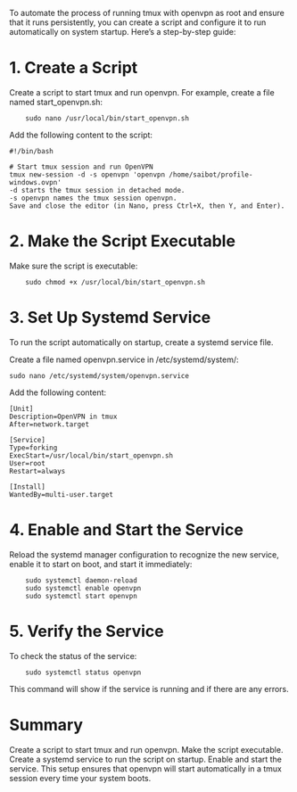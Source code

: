 
To automate the process of running tmux with openvpn as root and ensure that it runs persistently, you can create a script and configure it to run automatically on system startup. Here’s a step-by-step guide:

# 1. Create a Script
Create a script to start tmux and run openvpn. For example, create a file named start_openvpn.sh:
    
        sudo nano /usr/local/bin/start_openvpn.sh

Add the following content to the script:

    #!/bin/bash
    
    # Start tmux session and run OpenVPN
    tmux new-session -d -s openvpn 'openvpn /home/saibot/profile-windows.ovpn'
    -d starts the tmux session in detached mode.
    -s openvpn names the tmux session openvpn.
    Save and close the editor (in Nano, press Ctrl+X, then Y, and Enter).

# 2. Make the Script Executable
Make sure the script is executable:


        sudo chmod +x /usr/local/bin/start_openvpn.sh
# 3. Set Up Systemd Service
To run the script automatically on startup, create a systemd service file.

Create a file named openvpn.service in /etc/systemd/system/:
        
    sudo nano /etc/systemd/system/openvpn.service
Add the following content:


    [Unit]
    Description=OpenVPN in tmux
    After=network.target
    
    [Service]
    Type=forking
    ExecStart=/usr/local/bin/start_openvpn.sh
    User=root
    Restart=always
    
    [Install]
    WantedBy=multi-user.target
# 4. Enable and Start the Service
Reload the systemd manager configuration to recognize the new service, enable it to start on boot, and start it immediately:
        
        sudo systemctl daemon-reload
        sudo systemctl enable openvpn
        sudo systemctl start openvpn
# 5. Verify the Service
To check the status of the service:

        sudo systemctl status openvpn
This command will show if the service is running and if there are any errors.

# Summary
Create a script to start tmux and run openvpn.
Make the script executable.
Create a systemd service to run the script on startup.
Enable and start the service.
This setup ensures that openvpn will start automatically in a tmux session every time your system boots.
